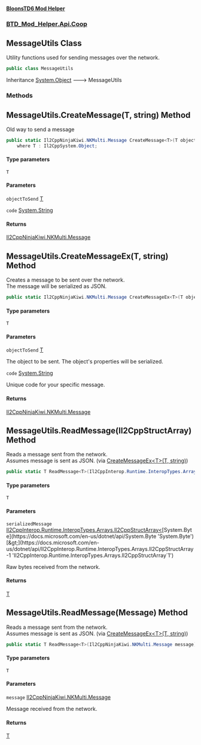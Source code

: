 #### [BloonsTD6 Mod Helper](README.md 'README')
### [BTD_Mod_Helper.Api.Coop](README.md#BTD_Mod_Helper.Api.Coop 'BTD_Mod_Helper.Api.Coop')

## MessageUtils Class

Utility functions used for sending messages over the network.

```csharp
public class MessageUtils
```

Inheritance [System.Object](https://docs.microsoft.com/en-us/dotnet/api/System.Object 'System.Object') &#129106; MessageUtils
### Methods

<a name='BTD_Mod_Helper.Api.Coop.MessageUtils.CreateMessage_T_(T,string)'></a>

## MessageUtils.CreateMessage<T>(T, string) Method

Old way to send a message

```csharp
public static Il2CppNinjaKiwi.NKMulti.Message CreateMessage<T>(T objectToSend, string code="")
    where T : Il2CppSystem.Object;
```
#### Type parameters

<a name='BTD_Mod_Helper.Api.Coop.MessageUtils.CreateMessage_T_(T,string).T'></a>

`T`
#### Parameters

<a name='BTD_Mod_Helper.Api.Coop.MessageUtils.CreateMessage_T_(T,string).objectToSend'></a>

`objectToSend` [T](BTD_Mod_Helper.Api.Coop.MessageUtils.md#BTD_Mod_Helper.Api.Coop.MessageUtils.CreateMessage_T_(T,string).T 'BTD_Mod_Helper.Api.Coop.MessageUtils.CreateMessage<T>(T, string).T')

<a name='BTD_Mod_Helper.Api.Coop.MessageUtils.CreateMessage_T_(T,string).code'></a>

`code` [System.String](https://docs.microsoft.com/en-us/dotnet/api/System.String 'System.String')

#### Returns
[Il2CppNinjaKiwi.NKMulti.Message](https://docs.microsoft.com/en-us/dotnet/api/Il2CppNinjaKiwi.NKMulti.Message 'Il2CppNinjaKiwi.NKMulti.Message')

<a name='BTD_Mod_Helper.Api.Coop.MessageUtils.CreateMessageEx_T_(T,string)'></a>

## MessageUtils.CreateMessageEx<T>(T, string) Method

Creates a message to be sent over the network.  
The message will be serialized as JSON.

```csharp
public static Il2CppNinjaKiwi.NKMulti.Message CreateMessageEx<T>(T objectToSend, string code="");
```
#### Type parameters

<a name='BTD_Mod_Helper.Api.Coop.MessageUtils.CreateMessageEx_T_(T,string).T'></a>

`T`
#### Parameters

<a name='BTD_Mod_Helper.Api.Coop.MessageUtils.CreateMessageEx_T_(T,string).objectToSend'></a>

`objectToSend` [T](BTD_Mod_Helper.Api.Coop.MessageUtils.md#BTD_Mod_Helper.Api.Coop.MessageUtils.CreateMessageEx_T_(T,string).T 'BTD_Mod_Helper.Api.Coop.MessageUtils.CreateMessageEx<T>(T, string).T')

The object to be sent. The object's properties will be serialized.

<a name='BTD_Mod_Helper.Api.Coop.MessageUtils.CreateMessageEx_T_(T,string).code'></a>

`code` [System.String](https://docs.microsoft.com/en-us/dotnet/api/System.String 'System.String')

Unique code for your specific message.

#### Returns
[Il2CppNinjaKiwi.NKMulti.Message](https://docs.microsoft.com/en-us/dotnet/api/Il2CppNinjaKiwi.NKMulti.Message 'Il2CppNinjaKiwi.NKMulti.Message')

<a name='BTD_Mod_Helper.Api.Coop.MessageUtils.ReadMessage_T_(Il2CppInterop.Runtime.InteropTypes.Arrays.Il2CppStructArray_byte_)'></a>

## MessageUtils.ReadMessage<T>(Il2CppStructArray<byte>) Method

Reads a message sent from the network.  
Assumes message is sent as JSON. (via [CreateMessageEx&lt;T&gt;(T, string)](BTD_Mod_Helper.Api.Coop.MessageUtils.md#BTD_Mod_Helper.Api.Coop.MessageUtils.CreateMessageEx_T_(T,string) 'BTD_Mod_Helper.Api.Coop.MessageUtils.CreateMessageEx<T>(T, string)'))

```csharp
public static T ReadMessage<T>(Il2CppInterop.Runtime.InteropTypes.Arrays.Il2CppStructArray<byte> serializedMessage);
```
#### Type parameters

<a name='BTD_Mod_Helper.Api.Coop.MessageUtils.ReadMessage_T_(Il2CppInterop.Runtime.InteropTypes.Arrays.Il2CppStructArray_byte_).T'></a>

`T`
#### Parameters

<a name='BTD_Mod_Helper.Api.Coop.MessageUtils.ReadMessage_T_(Il2CppInterop.Runtime.InteropTypes.Arrays.Il2CppStructArray_byte_).serializedMessage'></a>

`serializedMessage` [Il2CppInterop.Runtime.InteropTypes.Arrays.Il2CppStructArray&lt;](https://docs.microsoft.com/en-us/dotnet/api/Il2CppInterop.Runtime.InteropTypes.Arrays.Il2CppStructArray-1 'Il2CppInterop.Runtime.InteropTypes.Arrays.Il2CppStructArray`1')[System.Byte](https://docs.microsoft.com/en-us/dotnet/api/System.Byte 'System.Byte')[&gt;](https://docs.microsoft.com/en-us/dotnet/api/Il2CppInterop.Runtime.InteropTypes.Arrays.Il2CppStructArray-1 'Il2CppInterop.Runtime.InteropTypes.Arrays.Il2CppStructArray`1')

Raw bytes received from the network.

#### Returns
[T](BTD_Mod_Helper.Api.Coop.MessageUtils.md#BTD_Mod_Helper.Api.Coop.MessageUtils.ReadMessage_T_(Il2CppInterop.Runtime.InteropTypes.Arrays.Il2CppStructArray_byte_).T 'BTD_Mod_Helper.Api.Coop.MessageUtils.ReadMessage<T>(Il2CppInterop.Runtime.InteropTypes.Arrays.Il2CppStructArray<byte>).T')

<a name='BTD_Mod_Helper.Api.Coop.MessageUtils.ReadMessage_T_(Il2CppNinjaKiwi.NKMulti.Message)'></a>

## MessageUtils.ReadMessage<T>(Message) Method

Reads a message sent from the network.  
Assumes message is sent as JSON. (via [CreateMessageEx&lt;T&gt;(T, string)](BTD_Mod_Helper.Api.Coop.MessageUtils.md#BTD_Mod_Helper.Api.Coop.MessageUtils.CreateMessageEx_T_(T,string) 'BTD_Mod_Helper.Api.Coop.MessageUtils.CreateMessageEx<T>(T, string)'))

```csharp
public static T ReadMessage<T>(Il2CppNinjaKiwi.NKMulti.Message message);
```
#### Type parameters

<a name='BTD_Mod_Helper.Api.Coop.MessageUtils.ReadMessage_T_(Il2CppNinjaKiwi.NKMulti.Message).T'></a>

`T`
#### Parameters

<a name='BTD_Mod_Helper.Api.Coop.MessageUtils.ReadMessage_T_(Il2CppNinjaKiwi.NKMulti.Message).message'></a>

`message` [Il2CppNinjaKiwi.NKMulti.Message](https://docs.microsoft.com/en-us/dotnet/api/Il2CppNinjaKiwi.NKMulti.Message 'Il2CppNinjaKiwi.NKMulti.Message')

Message received from the network.

#### Returns
[T](BTD_Mod_Helper.Api.Coop.MessageUtils.md#BTD_Mod_Helper.Api.Coop.MessageUtils.ReadMessage_T_(Il2CppNinjaKiwi.NKMulti.Message).T 'BTD_Mod_Helper.Api.Coop.MessageUtils.ReadMessage<T>(Il2CppNinjaKiwi.NKMulti.Message).T')